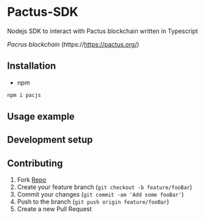 # Pactus-SDK

Nodejs SDK to interact with Pactus blockchain written in Typescript

*Pacrus blockchain* (https://https://pactus.org/)


## Installation


* npm
```sh
npm i pacjs
```

## Usage example

## Development setup


## Contributing

1. Fork [Repo](<https://github.com/ZigBalthazar/pacjs/fork>)
2. Create your feature branch (`git checkout -b feature/fooBar`)
3. Commit your changes (`git commit -am 'Add some fooBar'`)
4. Push to the branch (`git push origin feature/fooBar`)
5. Create a new Pull Request
